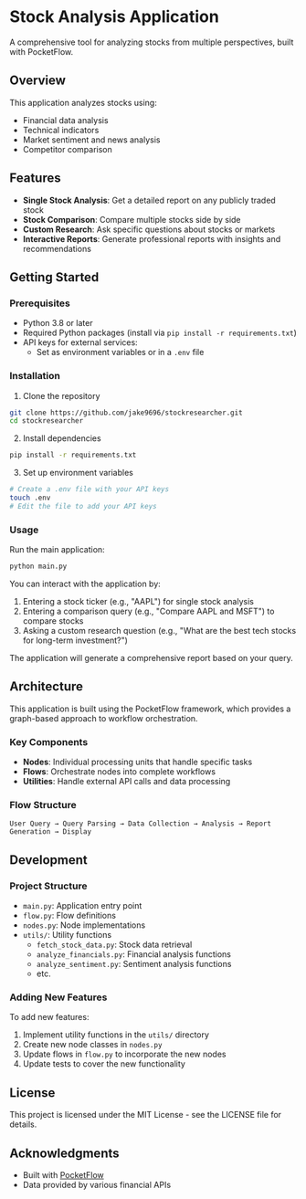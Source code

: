 # Stock Analysis Application

A comprehensive tool for analyzing stocks from multiple perspectives, built with PocketFlow.

## Overview

This application analyzes stocks using:
- Financial data analysis
- Technical indicators
- Market sentiment and news analysis
- Competitor comparison

## Features

- **Single Stock Analysis**: Get a detailed report on any publicly traded stock
- **Stock Comparison**: Compare multiple stocks side by side
- **Custom Research**: Ask specific questions about stocks or markets
- **Interactive Reports**: Generate professional reports with insights and recommendations

## Getting Started

### Prerequisites

- Python 3.8 or later
- Required Python packages (install via `pip install -r requirements.txt`)
- API keys for external services:
  - Set as environment variables or in a `.env` file

### Installation

1. Clone the repository
```bash
git clone https://github.com/jake9696/stockresearcher.git
cd stockresearcher
```

2. Install dependencies
```bash
pip install -r requirements.txt
```

3. Set up environment variables
```bash
# Create a .env file with your API keys
touch .env
# Edit the file to add your API keys
```

### Usage

Run the main application:
```bash
python main.py
```

You can interact with the application by:
1. Entering a stock ticker (e.g., "AAPL") for single stock analysis
2. Entering a comparison query (e.g., "Compare AAPL and MSFT") to compare stocks
3. Asking a custom research question (e.g., "What are the best tech stocks for long-term investment?")

The application will generate a comprehensive report based on your query.

## Architecture

This application is built using the PocketFlow framework, which provides a graph-based approach to workflow orchestration.

### Key Components

- **Nodes**: Individual processing units that handle specific tasks
- **Flows**: Orchestrate nodes into complete workflows
- **Utilities**: Handle external API calls and data processing

### Flow Structure

```
User Query → Query Parsing → Data Collection → Analysis → Report Generation → Display
```

## Development

### Project Structure

- `main.py`: Application entry point
- `flow.py`: Flow definitions
- `nodes.py`: Node implementations
- `utils/`: Utility functions
  - `fetch_stock_data.py`: Stock data retrieval
  - `analyze_financials.py`: Financial analysis functions
  - `analyze_sentiment.py`: Sentiment analysis functions
  - etc.

### Adding New Features

To add new features:
1. Implement utility functions in the `utils/` directory
2. Create new node classes in `nodes.py`
3. Update flows in `flow.py` to incorporate the new nodes
4. Update tests to cover the new functionality

## License

This project is licensed under the MIT License - see the LICENSE file for details.

## Acknowledgments

- Built with [PocketFlow](https://github.com/the-pocket/PocketFlow)
- Data provided by various financial APIs
